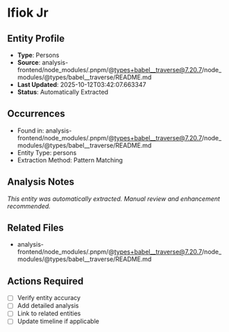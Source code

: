 # Ifiok Jr

## Entity Profile
- **Type**: Persons
- **Source**: analysis-frontend/node_modules/.pnpm/@types+babel__traverse@7.20.7/node_modules/@types/babel__traverse/README.md
- **Last Updated**: 2025-10-12T03:42:07.663347
- **Status**: Automatically Extracted

## Occurrences
- Found in: analysis-frontend/node_modules/.pnpm/@types+babel__traverse@7.20.7/node_modules/@types/babel__traverse/README.md
- Entity Type: persons
- Extraction Method: Pattern Matching

## Analysis Notes
*This entity was automatically extracted. Manual review and enhancement recommended.*

## Related Files
- analysis-frontend/node_modules/.pnpm/@types+babel__traverse@7.20.7/node_modules/@types/babel__traverse/README.md

## Actions Required
- [ ] Verify entity accuracy
- [ ] Add detailed analysis
- [ ] Link to related entities
- [ ] Update timeline if applicable
